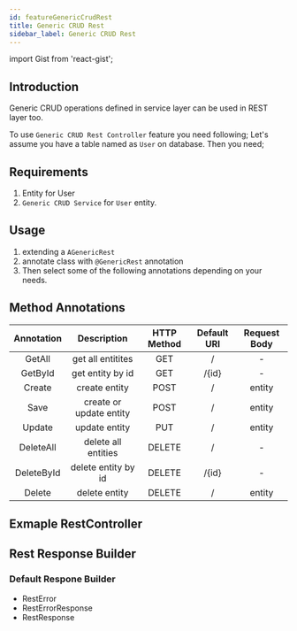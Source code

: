 ```yaml
---
id: featureGenericCrudRest
title: Generic CRUD Rest
sidebar_label: Generic CRUD Rest
---
```


import Gist from 'react-gist';

## Introduction

Generic CRUD operations defined in service layer can be used in REST layer too. 

To use `Generic CRUD Rest Controller` feature you need following; Let's assume you have a table named as `User` on database. Then you need;

## Requirements
1. Entity for User
2. `Generic CRUD Service` for `User` entity.

## Usage
1. extending a `AGenericRest`
2. annotate class with `@GenericRest` annotation
3. Then select some of the following annotations depending on your needs.

## Method Annotations
| Annotation |       Description       | HTTP Method | Default URI | Request Body |
| :--------: | :---------------------: | :---------: | :---------: | :----------: |
|   GetAll   |    get all entitites    |     GET     |      /      |      -       |
|  GetById   |    get entity by id     |     GET     |    /{id}    |      -       |
|   Create   |      create entity      |    POST     |      /      |    entity    |
|    Save    | create or update entity |    POST     |      /      |    entity    |
|   Update   |      update entity      |     PUT     |      /      |    entity    |
| DeleteAll  |   delete all entities   |   DELETE    |      /      |      -       |
| DeleteById |   delete entity by id   |   DELETE    |    /{id}    |      -       |
|   Delete   |      delete entity      |   DELETE    |      /      |    entity    |

## Exmaple RestController

<Gist id="868d2ef37d839123f05f189ec4fd9a76"
      file="RestPerson.java"
/>

## Rest Response Builder

### Default Respone Builder
* RestError
* RestErrorResponse
* RestResponse
